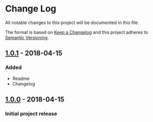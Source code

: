 # Change Log
All notable changes to this project will be documented in this file.

The format is based on [Keep a Changelog](http://keepachangelog.com/) 
and this project adheres to [Semantic Versioning](http://semver.org/).

## [1.0.1] - 2018-04-15
### Added
- Readme
- Changelog

## [1.0.0] - 2018-04-15
### Initial project release

[1.0.1]: https://github.com/offdev/router/compare/1.0.1...1.1.0
[1.0.0]: https://github.com/offdev/zwsp-steg-js/releases/tag/1.0.0